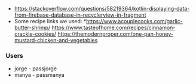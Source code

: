 * https://stackoverflow.com/questions/58219364/kotlin-displaying-data-from-firebase-database-in-recyclerview-in-fragment
* Some recipe links we used: 
*https://www.acouplecooks.com/garlic-butter-shrimp/ 
https://www.tasteofhome.com/recipes/cinnamon-crackle-cookies/
https://themodernproper.com/one-pan-honey-mustard-chicken-and-vegetables
### Users
* jorge - passjorge
* manya - passmanya
